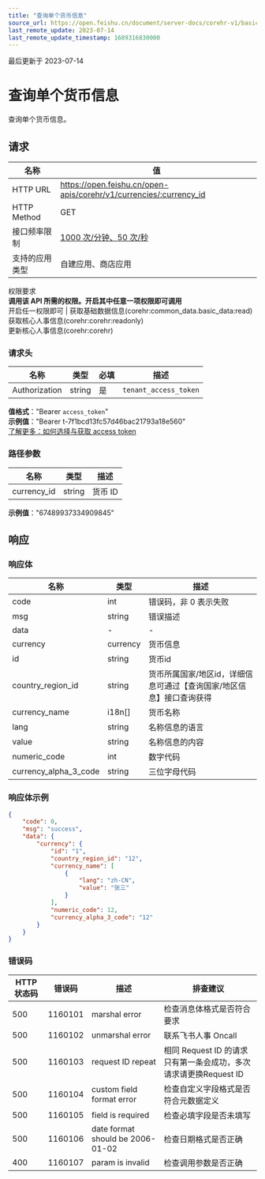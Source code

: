 ```yaml
---
title: "查询单个货币信息"
source_url: https://open.feishu.cn/document/server-docs/corehr-v1/basic-infomation/currency/get
last_remote_update: 2023-07-14
last_remote_update_timestamp: 1689316830000
---
```

最后更新于 2023-07-14

# 查询单个货币信息

查询单个货币信息。

## 请求
名称 | 值
---|---
HTTP URL | https://open.feishu.cn/open-apis/corehr/v1/currencies/:currency_id
HTTP Method | GET
接口频率限制 | [1000 次/分钟、50 次/秒](https://open.feishu.cn/document/ukTMukTMukTM/uUzN04SN3QjL1cDN)
支持的应用类型 | 自建应用、商店应用
权限要求  
            **调用该 API 所需的权限。开启其中任意一项权限即可调用**  
            开启任一权限即可 | 获取基础数据信息(corehr:common_data.basic_data:read)  
            获取核心人事信息(corehr:corehr:readonly)  
            更新核心人事信息(corehr:corehr)

### 请求头

名称 | 类型 | 必填 | 描述
--- | --- | --- | ---
Authorization | string | 是 | `tenant_access_token`  
**值格式**："Bearer `access_token`"  
**示例值**："Bearer t-7f1bcd13fc57d46bac21793a18e560"  
[了解更多：如何选择与获取 access token](https://open.feishu.cn/document/uAjLw4CM/ugTN1YjL4UTN24CO1UjN/trouble-shooting/how-to-choose-which-type-of-token-to-use)

### 路径参数

名称 | 类型 | 描述
--- | --- | ---
currency_id | string | 货币 ID  
**示例值**："67489937334909845"

## 响应

### 响应体

名称 | 类型 | 描述
--- | --- | ---
code | int | 错误码，非 0 表示失败
msg | string | 错误描述
data | \- | \-
currency | currency | 货币信息
id | string | 货币id
country_region_id | string | 货币所属国家/地区id，详细信息可通过【查询国家/地区信息】接口查询获得
currency_name | i18n\[\] | 货币名称
lang | string | 名称信息的语言
value | string | 名称信息的内容
numeric_code | int | 数字代码
currency_alpha_3_code | string | 三位字母代码

### 响应体示例
```json
{
    "code": 0,
    "msg": "success",
    "data": {
        "currency": {
            "id": "1",
            "country_region_id": "12",
            "currency_name": [
                {
                    "lang": "zh-CN",
                    "value": "张三"
                }
            ],
            "numeric_code": 12,
            "currency_alpha_3_code": "12"
        }
    }
}
```

### 错误码

HTTP状态码 | 错误码 | 描述 | 排查建议
--- | --- | --- | ---
500 | 1160101 | marshal error | 检查消息体格式是否符合要求
500 | 1160102 | unmarshal error | 联系飞书人事 Oncall
500 | 1160103 | request ID repeat | 相同 Request ID 的请求只有第一条会成功，多次请求请更换Request ID
500 | 1160104 | custom field format error | 检查自定义字段格式是否符合元数据定义
500 | 1160105 | field is required | 检查必填字段是否未填写
500 | 1160106 | date format should be 2006-01-02 | 检查日期格式是否正确
400 | 1160107 | param is invalid | 检查调用参数是否正确
